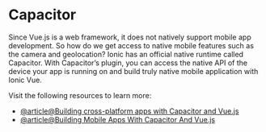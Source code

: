 # Capacitor

Since Vue.js is a web framework, it does not natively support mobile app development. So how do we get access to native mobile features such as the camera and geolocation? Ionic has an official native runtime called Capacitor. With Capacitor’s plugin, you can access the native API of the device your app is running on and build truly native mobile application with Ionic Vue.

Visit the following resources to learn more:

- [@article@Building cross-platform apps with Capacitor and Vue.js](https://blog.logrocket.com/building-cross-platform-apps-with-capacitor-and-vue-js/)
- [@article@Building Mobile Apps With Capacitor And Vue.js](https://www.smashingmagazine.com/2018/07/mobile-apps-capacitor-vue-js/)
